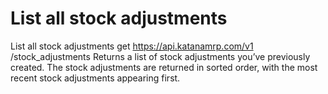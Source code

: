 # List all stock adjustments

List all stock adjustments get https://api.katanamrp.com/v1 /stock_adjustments Returns a
list of stock adjustments you’ve previously created. The stock adjustments are returned
in sorted order, with the most recent stock adjustments appearing first.
